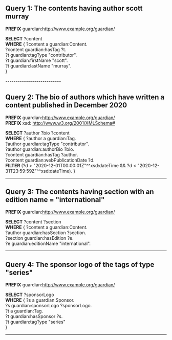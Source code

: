 ## Query 1: The contents having author scott murray

**PREFIX** guardian:<http://www.example.org/guardian/> <br>
<p>

**SELECT** ?content <br>
**WHERE** { ?content a guardian:Content. <br>
		?content guardian:hasTag ?t. <br>
		?t guardian:tagType "contributor". <br>
		?t guardian:firstName "scott". <br>
		?t guardian:lastName "murray". <br>
	}
<p>
---------------------------

## Query 2: The bio of authors which have written a content published in December 2020

**PREFIX** guardian:<http://www.example.org/guardian/> <br>
**PREFIX** xsd: <http://www.w3.org/2001/XMLSchema#> <br>
 <p>
 
**SELECT** ?author ?bio ?content <br>
**WHERE** { ?author a guardian:Tag. <br>
		?author guardian:tagType "contributor". <br>
		?author guardian:authorBio ?bio. <br>
		?content guardian:hasTag ?author. <br>
		?content guardian:webPublicationDate ?d. <br>
		**FILTER** (?d > "2020-12-01T00:00:01Z"^^xsd:dateTime && ?d < "2020-12-31T23:59:59Z"^^xsd:dateTime).
	}	
	
---------------------------------------------------------

## Query 3: The contents having section with an edition name = "international"

**PREFIX** guardian:<http://www.example.org/guardian/> <br>
<p>

**SELECT** ?content ?section <br>
**WHERE** { ?content a guardian:Content. <br>
		?author guardian:hasSection ?section. <br>
		?section guardian:hasEdition ?e. <br>
		?e guardian:editionName "international". <br>
		
----------------------------------

## Query 4: The sponsor logo of the tags of type  "series"

**PREFIX** guardian:<http://www.example.org/guardian/> <br>

**SELECT** ?sponsorLogo <br>
**WHERE** { ?s a guardian:Sponsor. <br>
		?s guardian:sponsorLogo ?sponsorLogo. <br>
		?t a guardian:Tag. <br>
		?t guardian:hasSponsor ?s. <br>
		?t guardian:tagType "series" <br>
	}

-----------------------
